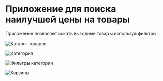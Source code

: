 # Приложение для поиска наилучшей цены на товары

Приложение позволяет искать выгодные товары используя фильтры. 

![Каталог товаров](docs/img1.png)

![Категория](docs/img2.png)

![Фильтры категории](docs/img3.png)

![Корзина](docs/img4.png)
